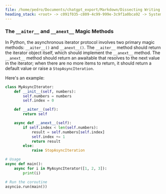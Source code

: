 ```yaml
---
file: /home/pedro/Documents/chatgpt_export/Markdown/Dissecting Writing Style Topics.md
heading_stack: <root> -> c091f035-c809-4c99-999e-3c9f1a0bca92 -> System -> 4e26b9e5-7363-4eac-9fb3-e6fd55f02123 -> System -> aaa25e2d-f881-450a-9ac5-02b072f07858 -> User -> 67069467-5e90-4551-8707-782ef7e5155b -> Assistant -> Writing Style Analysis -> Ten Topics with Heading Outlines for Similar Dissection -> aaa2aaf6-a3f4-40d3-9cb3-e2dd0330500a -> User -> c9eb3cf7-892d-4f42-832f-a784e780d05e -> Assistant -> Comprehensive Analysis of the Writing Style -> 10 Topics with Outlines for Headings -> 1. Understanding Python's Decorators -> aaa23978-80f1-4fee-88bf-334965678a1e -> User -> 758e9cec-bea5-4f76-ac6c-be6bb51a482c -> Assistant -> Comprehensive Analysis of the Writing Style of the Post -> aaa2bfb0-6fa7-4832-97b1-8cb6f06ff066 -> User -> 06bf9663-7e46-478f-833f-87d30d37fec4 -> Assistant -> Introduction: The Asynchronous and Synchronous Dilemma -> Part 1: Understanding Synchronous Iterators -> Part 2: Delving into Asynchronous Iterators -> Part 3: Comparative Analysis -> Conclusion: The Balanced Iterator Diet -> Additional Resources -> aaa2d2ee-f38f-42b6-8cfc-9545ba1da3b7 -> User -> d74e385a-6570-42f7-9532-3776232cad7e -> Assistant -> Part 1: Understanding Synchronous Iterators -> What Are Synchronous Iterators? -> The `__iter__` and `__next__` Magic Methods -> Use Cases for Synchronous Iterators -> aaa21210-e59a-48ee-aec2-c51a1608a090 -> User -> 5f234b5f-5594-4f13-bbdc-7a00a003bfaa -> Assistant -> Part 2: Understanding Asynchronous Iterators -> What Are Asynchronous Iterators? -> The `__aiter__` and `__anext__` Magic Methods
---
```

### The `__aiter__` and `__anext__` Magic Methods

In Python, the asynchronous iterator protocol involves two primary magic methods: `__aiter__()` and `__anext__()`. The `__aiter__` method should return the iterator object itself, which should implement the `__anext__` method. The `__anext__` method should return an awaitable that resolves to the next value in the iterator; when there are no more items to return, it should return a default value or raise a `StopAsyncIteration`.

Here's an example:

```python
class MyAsyncIterator:
    def __init__(self, numbers):
        self.numbers = numbers
        self.index = 0

    def __aiter__(self):
        return self

    async def __anext__(self):
        if self.index < len(self.numbers):
            result = self.numbers[self.index]
            self.index += 1
            return result
        else:
            raise StopAsyncIteration

# Usage
async def main():
    async for i in MyAsyncIterator([1, 2, 3]):
        print(i)

# Run the coroutine
asyncio.run(main())
```

